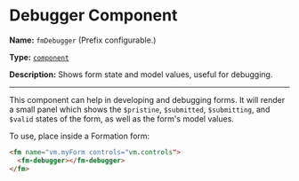 # Debugger Component

**Name:** `fmDebugger` (Prefix configurable.)

**Type:** [`component`](https://docs.angularjs.org/guide/component)

**Description:** Shows form state and model values, useful for debugging.

----

This component can help in developing and debugging forms. It will render a small panel which shows the `$pristine`, `$submitted`, `$submitting`, and `$valid` states of the form, as well as the form's model values.

To use, place inside a Formation form:

```html
<fm name="vm.myForm controls="vm.controls">
  <fm-debugger></fm-debugger>
</fm>
```
